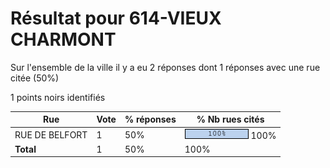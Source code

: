 # Résultat pour 614-VIEUX CHARMONT

Sur l'ensemble de la ville il y a eu 2 réponses dont 1 réponses avec une rue citée (50%)

1 points noirs identifiés

| Rue | Vote | % réponses | % Nb rues cités|
|-----|------|------------|----------------|
| RUE DE BELFORT | 1 | 50% | <img src="../../img/bar_100.gif" />&nbsp;100%|
| **Total** | 1 | 50% | 100%|
